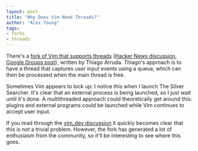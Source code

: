 ```yaml
---
layout: post
title: "Why Does Vim Need Threads?"
author: "Alex Young"
tags: 
- forks
- threads
---
```


There's a [fork of Vim that supports threads](https://github.com/tarruda/vim/tree/event-loop) ([Hacker News discussion](https://news.ycombinator.com/item?id=7057051), [Google Groups post](https://groups.google.com/forum/#!topic/vim_dev/65jjGqS1_VQ)), written by Thiago Arruda.  Thiago's approach is to have a thread that captures user input events using a queue, which can then be processed when the main thread is free.

Sometimes Vim appears to lock up: I notice this when I launch The Silver Searcher.  It's clear that an external process is being launched, so I just wait until it's done.  A multithreaded approach could theoretically get around this: plugins and external programs could be launched while Vim continues to accept user input.

If you read through the [vim_dev discussion](https://groups.google.com/forum/#!topic/vim_dev/65jjGqS1_VQ) it quickly becomes clear that this is not a trivial problem.  However, the fork has generated a lot of enthusiasm from the community, so it'll be interesting to see where this goes.
